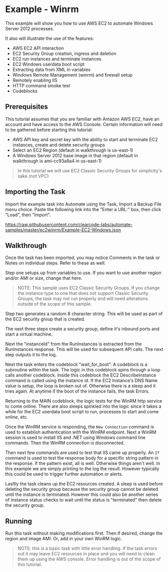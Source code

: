 Example - Winrm
=============

This example will show you how to use AWS EC2 to automate Windows Server 2012 processes.

It also will illustrate the use of the features:

* AWS EC2 API interaction
* EC2 Security Group creation, ingress and deletion
* EC2 run instances and terminate instances
* EC2 Windows userdata boot script
* Extracting data from XML in variables
* Windows Remote Management (winrm) and firewall setup
* Remotely enabling IIS
* HTTP command smoke test
* Codeblocks


Prerequisites
-------------

This tutorial assumes that you are familiar with Amazon AWS EC2, have an account and have access to the AWS Console. Certain information will need to be gathered before starting this tutorial:

* AWS API key and secret key with the ability to start and terminate EC2 instances, create and delete security groups
* Select an EC2 Region (default in walkthrough is us-east-1)
* A Windows Server 2012 base image in that region (default in walkthrough is ami-cc93a8a4 in us-east-1)

> In this tutorial we will use EC2 Classic Security Groups for simplicity's sake (not VPC)

Importing the Task
------------------

Import the example task into Automate using the Task, Import a Backup File menu choice. Paste the following link into the "Enter a URL:" box, then click "Load", then "Import". 

https://raw.githubusercontent.com/clearcode-labs/automate-samples/master/ec2winrm/Example-EC2-Windows.json

Walkthrough
-----------

Once the task has been imported, you may notice Comments in the task or Notes on individual steps. Refer to these as well. 

Step one setups up from variables to use. If you want to use another region and/or AMI or size, change that here. 

> NOTE: This sample uses EC2 Classic Security Groups. If you change the instance type to one that does not support Classic Security Groups, the task may not run properly and will need alterations outside of the scope of this sample.

Step two generates a random 8 character string. This will be used as part of the EC2 security group that is created.

The next three steps create a security group, define it's inbound ports and start a virtual machine.

Next the "instanceId" from the RunInstances is extracted from the RunInstances response. This will be used for subsequent API calls. The next step outputs it to the log.

Next the task enters the codeblock "wait_for_boot". A codeblock is a subroutine within the task. The logic in this codeblock spins through a loop calls another codeblock. Inside this codeblock the EC2 DescribeInstance command is called using the instance id. If the EC2 Instance's DNS Name value is setup, the loop is broken out of. Otherwise there is a sleep and it tries again. At anytime if the boot of the instance fails, the task Errors. 

Returning to the MAIN codeblock, the logic tests for the WinRM http service to come online. There are also sleeps spinkled into the logic since it takes a while for the EC2 userdata boot script to run, processes to start and come online, etc. 

Once the WinRM service is responding, the `New Connection` command is used to establish authentication with the WinRM endpoint. Next a WinRM session is used to install IIS and .NET using Windows command line commands. Then the WinRM connection is disconnected.

Then next few commands are used to test that IIS came up properly. An `If` command is used to test the response body for a specific string pattern in the response. If the pattern exist, all is well. Otherwise things aren't well. In this example we are simply printing to the log the result. However typically this could be used to trigger further automation or alerts. 

Lasltly the task cleans up the EC2 resources created. A sleep is used before deleting the security group because the security group cannot be deleted until the instance is terminated. However this could also be another series of instance status checks to wait until the status is "terminated" then delete the security group.

Running
-------

Run this task without making modifications first. Then if desired, change the region and image AMI. Or, add in your own WinRM logic. 

> NOTE: this is a basic task with little error handling. If the task errors out it may leave EC2 resources in place and you will need to clean them up using the AWS console. Error handling is out of the scope of this tutorial. 
